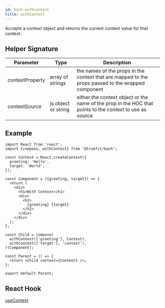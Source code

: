 ```yaml
---
id: bach-withcontext
title: withContext
---
```


Accepts a context object and returns the current context value for that context.

## Helper Signature

| Parameter       | Type                | Description                                                                                              |
| --------------- | ------------------- | -------------------------------------------------------------------------------------------------------- |
| contextProperty | array of strings    | the names of the props in the context that are mapped to the props passed to the wrapped component       |
| contextSource   | js object or string | either the context object or the name of the prop in the HOC that points to the context to use as source |

## Example

```
import React from 'react';
import {compose, withContext} from '@truefit/bach';

const Context = React.createContext({
  greeting: 'Hello',
  target: 'World',
});

const Component = ({greeting, target}) => {
  return (
    <div>
      <h1>With Context</h1>
      <div>
        <h2>
          {greeting} {target}
        </h2>
      </div>
    </div>
  );
};

const Child = compose(
  withContext(['greeting'], Context),
  withContext(['target'], 'context'),
)(Component);

const Parent = () => {
  return <Child context={Context} />;
};

export default Parent;
```

## React Hook

[useContext](https://reactjs.org/docs/hooks-reference.html#usecontext)
